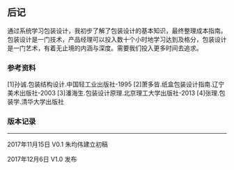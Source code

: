## 后记
通过系统学习包装设计，我初步了解了包装设计的基本知识，最终整理成本指南。包装设计是一门技术，产品经理可以投入数十个小时地学习达到及格分，包装设计是一门艺术，有着无止境的内涵与深度。需要我们投入更多时间去追求。



### 参考资料
[1]孙诚.包装结构设计.中国轻工业出版社-1995
[2]萧多皆.纸盒包装设计指南.辽宁美术出版社-2003
[3]潘海生.包装设计原理.北京理工大学出版社-2013
[4]张理.包装学.清华大学出版社




### 版本记录
----
2017年11月15日 V0.1 朱均伟建立初稿

2017年12月6日  V1.0 发布
